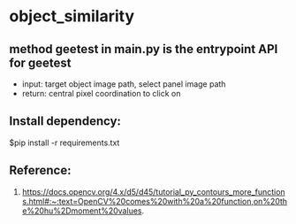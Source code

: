 # object_similarity

## method **geetest** in main.py is the entrypoint API for geetest
* input: target object image path, select panel image path
* return: central pixel coordination to click on

## Install dependency:
$pip install -r requirements.txt

## Reference:
1. https://docs.opencv.org/4.x/d5/d45/tutorial_py_contours_more_functions.html#:~:text=OpenCV%20comes%20with%20a%20function,on%20the%20hu%2Dmoment%20values.